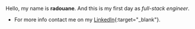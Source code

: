 Hello, my name is **radouane**.
And this is my first day as *full-stack engineer*.
* For more info contact me on my [LinkedIn](https://www.linkedin.com/in/radouane-abounouas){:target="_blank"}.
